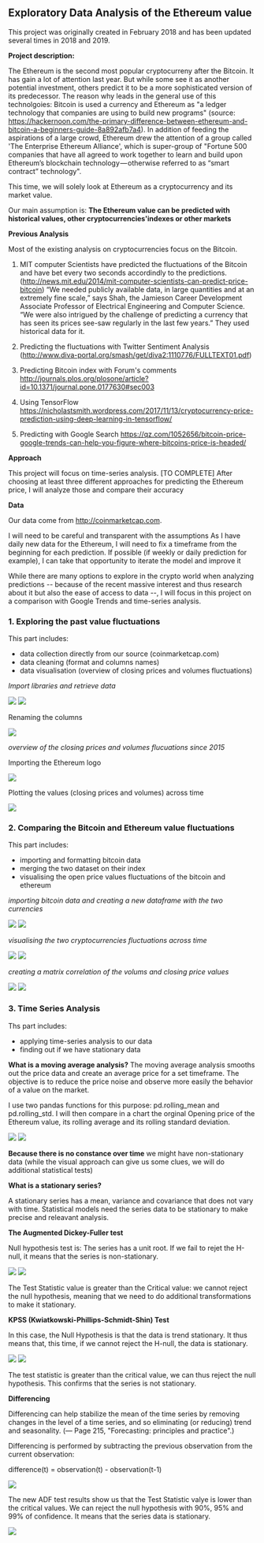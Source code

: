 ## Exploratory Data Analysis of the Ethereum value 

This project was originally created in February 2018 and has been updated several times in 2018 and 2019. 

**Project description:** 

The Ethereum is the second most popular cryptocurreny after the Bitcoin. It has gain a lot of attention last year. But while some see it as another potential investment, others predict it to be a more sophisticated version of its predecessor. The reason why leads in the general use of this technolgoies: Bitcoin is used a currency and Ethereum as "a ledger technology that companies are using to build new programs" (source: https://hackernoon.com/the-primary-difference-between-ethereum-and-bitcoin-a-beginners-guide-8a892afb7a4). In addition of feeding the aspirations of a large crowd, Ethereum drew the attention of a group called 'The Enterprise Ethereum Alliance', which is super-group of "Fortune 500 companies that have all agreed to work together to learn and build upon Ethereum’s blockchain technology — otherwise referred to as “smart contract” technology".

This time, we will solely look at Ethereum as a cryptocurrency and its market value. 

Our main assumption is: **The Ethereum value can be predicted with historical values, other cryptocurrencies'indexes or other markets**


**Previous Analysis**

Most of the existing analysis on cryptocurrencies focus on the Bitcoin. 

1. MIT computer Scientists have predicted the fluctuations of the Bitcoin and have bet every two seconds accordindly to the predictions. (http://news.mit.edu/2014/mit-computer-scientists-can-predict-price-bitcoin) “We needed publicly available data, in large quantities and at an extremely fine scale,” says Shah, the Jamieson Career Development Associate Professor of Electrical Engineering and Computer Science. “We were also intrigued by the challenge of predicting a currency that has seen its prices see-saw regularly in the last few years.” They used historical data for it.

2. Predicting the fluctuations with Twitter Sentiment Analysis
(http://www.diva-portal.org/smash/get/diva2:1110776/FULLTEXT01.pdf)

3. Predicting Bitcoin index with Forum's comments
http://journals.plos.org/plosone/article?id=10.1371/journal.pone.0177630#sec003

4. Using TensorFlow
https://nicholastsmith.wordpress.com/2017/11/13/cryptocurrency-price-prediction-using-deep-learning-in-tensorflow/

5. Predicting with Google Search
https://qz.com/1052656/bitcoin-price-google-trends-can-help-you-figure-where-bitcoins-price-is-headed/


**Approach**

This project will focus on time-series analysis. [TO COMPLETE] 
After choosing at least three different approaches for predicting the Ethereum price, I will analyze those and compare their accuracy

**Data**

Our data come from http://coinmarketcap.com. 


I will need to be careful and transparent with the assumptions
As I have daily new data for the Ethereum, I will need to fix a timeframe from the beginning for each prediction. If possible (if weekly or daily prediction for example), I can take that opportunity to iterate the model and improve it

While there are many options to explore in the crypto world when analyzing predictions -- because of the recent massive interest and thus research about it but also the ease of access to data --, I will focus in this project on a comparison with Google Trends and time-series analysis.



### 1. Exploring the past value fluctuations

This part includes: 
- data collection directly from our source (coinmarketcap.com)
- data cleaning (format and columns names) 
- data visualisation (overview of closing prices and volumes fluctuations) 

_Import libraries and retrieve data_

<img src="images/import_lib_2.png?raw=true"/>

<img src="images/head.png?raw=true"/>

Renaming the columns 

<img src="images/rename_col.png?raw=true"/>

_overview of the closing prices and volumes flucuations since 2015_

Importing the Ethereum logo 

<img src="images/logo.png?raw=true"/>

Plotting the values (closing prices and volumes) across time

<img src="images/visuali.png?raw=true"/>


### 2. Comparing the Bitcoin and Ethereum value fluctuations

This part includes:
- importing and formatting bitcoin data 
- merging the two dataset on their index 
- visualising the open price values fluctuations of the bitcoin and ethereum 

_importing bitcoin data and creating a new dataframe with the two currencies_

<img src="images/code_df_compare.png?raw=true"/>

<img src="images/df_compare_eth_bit.png?raw=true"/>

_visualising the two cryptocurrencies fluctuations across time_

<img src="images/vis_bit_eth_code.png?raw=true"/>

<img src="images/vis_bit_eth_2018_2018.png?raw=true"/>

_creating a matrix correlation of the volums and closing price values_ 

<img src="images/matrix_corr_code.png?raw=true"/>

<img src="images/matric_corr_vis.png?raw=true"/>


### 3. Time Series Analysis 

Ths part includes: 
- applying time-series analysis to our data 
- finding out if we have stationary data

**What is a moving average analysis?**
The moving average analysis smooths out the price data and create an average price for a set timeframe. The objective is to reduce the price noise and observe more easily the behavior of a value on the market. 

I use two pandas functions for this purpose: pd.rolling_mean and pd.rolling_std. I will then compare in a chart the orginal Opening price of the Ethereum value, its rolling average and its rolling standard deviation. 

<img src="images/rolling_mean_std_code.png?raw=true"/>

<img src="images/rolling_mean_std.png?raw=true"/>

**Because there is no constance over time** we might have non-stationary data (while the visual approach can give us some clues, we will do additional statistical tests)

**What is a stationary series?** 

A stationary series has a mean, variance and covariance that does not vary with time. Statistical models need the series data to be stationary to make precise and releavant analysis. 

**The Augmented Dickey-Fuller test** 

Null hypothesis test is: The series has a unit root. If we fail to rejet the H-null, it means that the series is non-stationary. 

<img src="images/results_1_code.png?raw=true"/>

<img src="images/results_1.png?raw=true"/>

The Test Statistic value is greater than the Critical value: we cannot reject the null hypothesis, meaning that we need to do additional transformations to make it stationary.

**KPSS (Kwiatkowski-Phillips-Schmidt-Shin) Test** 

In this case, the Null Hypothesis is that the data is trend stationary. It thus means that, this time, if we cannot reject the H-null, the data is stationary. 

<img src="images/Screen Shot 2019-08-05 at 9.33.06 pm.png?raw=true"/> 

<img src="images/Screen Shot 2019-08-05 at 9.33.13 pm.png?raw=true"/>

The test statistic is greater than the critical value, we can thus reject the null hypothesis. This confirms that the series is not stationary.

**Differencing** 

Differencing can help stabilize the mean of the time series by removing changes in the level of a time series, and so eliminating (or reducing) trend and seasonality. (— Page 215, "Forecasting: principles and practice".) 

Differencing is performed by subtracting the previous observation from the current observation:

difference(t) = observation(t) - observation(t-1)

<img src="images/Screen Shot 2019-08-06 at 9.07.00 am.png?raw=true"/>

The new ADF test results show us that the Test Statistic valye is lower than the critical values. We can reject the null hypothesis with 90%, 95% and 99% of confidence. It means that the series data is stationary. 

<img src="images/Screen Shot 2019-08-06 at 9.07.05 am.png?raw=true"/>













